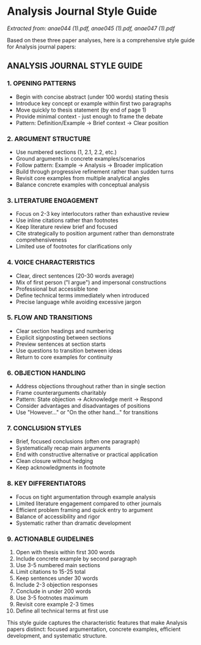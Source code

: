 # Analysis Journal Style Guide

*Extracted from: anae044 (1).pdf, anae045 (1).pdf, anae047 (1).pdf*

Based on these three paper analyses, here is a comprehensive style guide for Analysis journal papers:

## ANALYSIS JOURNAL STYLE GUIDE

### 1. OPENING PATTERNS
- Begin with concise abstract (under 100 words) stating thesis
- Introduce key concept or example within first two paragraphs
- Move quickly to thesis statement (by end of page 1)
- Provide minimal context - just enough to frame the debate
- Pattern: Definition/Example → Brief context → Clear position

### 2. ARGUMENT STRUCTURE
- Use numbered sections (1, 2.1, 2.2, etc.)
- Ground arguments in concrete examples/scenarios
- Follow pattern: Example → Analysis → Broader implication
- Build through progressive refinement rather than sudden turns
- Revisit core examples from multiple analytical angles
- Balance concrete examples with conceptual analysis

### 3. LITERATURE ENGAGEMENT
- Focus on 2-3 key interlocutors rather than exhaustive review
- Use inline citations rather than footnotes
- Keep literature review brief and focused
- Cite strategically to position argument rather than demonstrate comprehensiveness
- Limited use of footnotes for clarifications only

### 4. VOICE CHARACTERISTICS
- Clear, direct sentences (20-30 words average)
- Mix of first person ("I argue") and impersonal constructions
- Professional but accessible tone
- Define technical terms immediately when introduced
- Precise language while avoiding excessive jargon

### 5. FLOW AND TRANSITIONS
- Clear section headings and numbering
- Explicit signposting between sections
- Preview sentences at section starts
- Use questions to transition between ideas
- Return to core examples for continuity

### 6. OBJECTION HANDLING
- Address objections throughout rather than in single section
- Frame counterarguments charitably
- Pattern: State objection → Acknowledge merit → Respond
- Consider advantages and disadvantages of positions
- Use "However..." or "On the other hand..." for transitions

### 7. CONCLUSION STYLES
- Brief, focused conclusions (often one paragraph)
- Systematically recap main arguments
- End with constructive alternative or practical application
- Clean closure without hedging
- Keep acknowledgments in footnote

### 8. KEY DIFFERENTIATORS
- Focus on tight argumentation through example analysis
- Limited literature engagement compared to other journals
- Efficient problem framing and quick entry to argument
- Balance of accessibility and rigor
- Systematic rather than dramatic development

### 9. ACTIONABLE GUIDELINES
1. Open with thesis within first 300 words
2. Include concrete example by second paragraph
3. Use 3-5 numbered main sections
4. Limit citations to 15-25 total
5. Keep sentences under 30 words
6. Include 2-3 objection responses
7. Conclude in under 200 words
8. Use 3-5 footnotes maximum
9. Revisit core example 2-3 times
10. Define all technical terms at first use

This style guide captures the characteristic features that make Analysis papers distinct: focused argumentation, concrete examples, efficient development, and systematic structure.